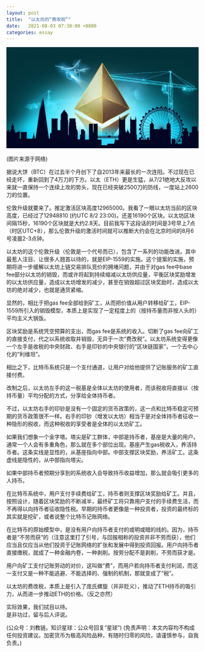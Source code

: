 ```yaml
---
layout: post
title:  "以太坊的“费改税”"
date:   2021-08-03 07:30:00 +0800
categories: essay
---
```


![](/images/2021/20210803.jpg)

(图片来源于网络)

据说大饼（BTC）在过去半个月创下了自2013年来最长的一次连阳。不过现在已经走坏，重新回到了4万刀的下方。以太（ETH）更是生猛，从7/21绝地大反攻以来就一直保持一个连续上攻的势头，现在已经突破2500刀的防线，一度站上2600刀的位置。

伦敦升级就要来了。推定激活区块高度12965000。我看了一眼以太坊当前的区块高度，已经过了12948810 (约UTC 8/2 23:00)。还差16190个区块。以太坊区块间隔15秒，16190个区块就是大约2.8天。目前我写下这段话的时间是3号早上7点（时区UTC+8），那么伦敦升级的激活时间就可以推断大约会在北京时间的8月6号凌晨2-3点钟。

以太坊的这个伦敦升级（伦敦是一个代号而已），包含了一系列的功能改进。其中最惹人注目、让很多人翘首以待的，就是EIP-1559的实施。这个提案的实施，预期将进一步缓解以太坊上链交易排队竞价的拥堵问题，并由于对gas fee中base fee部分以太坊的销毁，而或许将起到持续缩减以太坊供应量，平衡区块奖励增发的以太坊供应量，造成以太坊增发的减少，甚至在销毁超过区块奖励时，造成以太坊的绝对减少，也就是通货紧缩。

显然的，相比于把gas fee全部给到矿工，从而把价值从用户转移给矿工，EIP-1559所引入的销毁模型，本质上是实现了一定程度上的（按持币量而非按人头的）平均主义大锅饭。

区块奖励是系统凭空预算的支出，而gas fee是系统的收入。切断了gas fee向矿工的直接支付，代之以系统收取并销毁，无异于一次“费改税”。以太坊系统变得更像一个左手是收税的中央财政、右手是印钞的中央银行的“区块链国家”，一个去中心化的“利维坦”。

相比之下，比特币系统只是一个支付通道，让用户对给他提供了记账服务的矿工直接付费。

改制之后，以太坊左手的这一税基是全体以太坊的使用者，而该税收将直接以（按持币量）平均分配的方式，分享给全体持币者。

不过，以太坊右手的印钞是没有一个固定的货币政策的，这一点和比特币稳定可预期的货币政策很不一样。右手的印钞（增发以太坊）相当于是对全体持币者征收一种隐形的税收，而这种税收的享受者是全体的以太坊矿工。

如果我们想象一个金字塔。塔尖是矿工群体，中部是持币者，基座是大量的用户。通常一个人会有多重角色，那么就在多个部位出现。基座产生gas税收入，养活持币者。这条实线是显性的，从基座指向中部。中部支撑区块奖励，养活矿工。这条虚线是隐性的，从中部指向塔尖。

如果中部持币者预期分享到的系统收入会导致持币收益增加，那么就会吸引更多的人持币。

在比特币系统中，用户支付手续费给矿工，持币者则支撑区块奖励给矿工。并且，按照设计，随着区块奖励的不断减半，最终矿工将只靠用户支付的手续费生活，而不再得以向持币者征收隐性税。早期的持币者更像是一种投资者，投资的最终标的其实就是挖矿，或者说整个比特币记账网络。

在比特币的原始模型中，是没有用户向持币者支付的或明或暗的线的。因为，持币者是“不劳而获”的（注意这里打了引号，与回报相称的投资并非不劳而获），他们应当且仅应当从他们投资于记账网络的扩张和发展中得到投资回报。用户向持币者直接缴税，就成了一种金融内卷，一种剥削。按劳分配不是剥削，不劳而获才是。

用户向矿工支付记账劳动的对价，这叫做“费”，而用户若向持币者支付利润，而这一支付又是一种不能逃避、不能选择的、强制的机制，那就变成了“税”。

以太坊的费改税，本质上是引入了庞氏螺旋（并非贬义），推动了ETH持币的吸引力，从而进一步推动ETH的价格。（反之亦然）

实际效果，我们拭目以待。​\
是非功过，留与后人评说。

(公众号：刘教链。知识星球：公众号回复“星球”)
(免责声明：本文内容均不构成任何投资建议。加密货币为极高风险品种，有随时归零的风险，请谨慎参与，自我负责。)
